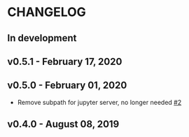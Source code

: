 # CHANGELOG

## In development


## v0.5.1 - February 17, 2020


## v0.5.0 - February 01, 2020

- Remove subpath for jupyter server, no longer needed [#2](https://github.com/nre-learning/antidote-images/pull/2)

## v0.4.0 - August 08, 2019

